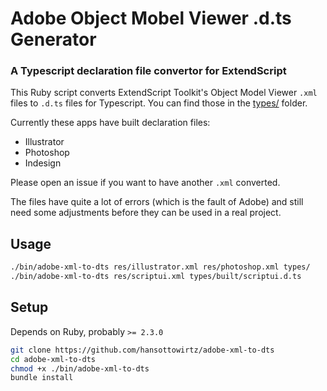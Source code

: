 # Adobe Object Mobel Viewer .d.ts Generator
### A Typescript declaration file convertor for ExtendScript

This Ruby script converts ExtendScript Toolkit's Object Model Viewer `.xml` files to `.d.ts` files
for Typescript. You can find those in the [types/](types/) folder.

Currently these apps have built declaration files:
- Illustrator
- Photoshop
- Indesign

Please open an issue if you want to have another `.xml` converted.

The files have quite a lot of errors (which is the fault of Adobe) and still need some adjustments
before they can be used in a real project.

## Usage

```bash
./bin/adobe-xml-to-dts res/illustrator.xml res/photoshop.xml types/
./bin/adobe-xml-to-dts res/scriptui.xml types/built/scriptui.d.ts
```

## Setup

Depends on Ruby, probably `>= 2.3.0`

```bash
git clone https://github.com/hansottowirtz/adobe-xml-to-dts
cd adobe-xml-to-dts
chmod +x ./bin/adobe-xml-to-dts
bundle install
```
